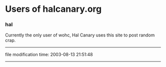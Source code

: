 Users of halcanary.org
======================

### hal

Currently the only user of wohc, Hal Canary uses this site to post random crap.

* * *

file modification time: 2003-08-13 21:51:48

* * *
